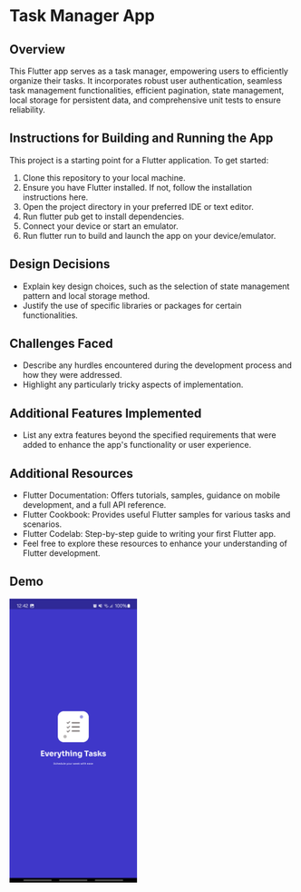 # Task Manager App

## Overview
This Flutter app serves as a task manager, empowering users to efficiently organize their tasks. It incorporates robust user authentication, seamless task management functionalities, efficient pagination, state management, local storage for persistent data, and comprehensive unit tests to ensure reliability.

## Instructions for Building and Running the App

This project is a starting point for a Flutter application. To get started:

1. Clone this repository to your local machine.
2. Ensure you have Flutter installed. If not, follow the installation instructions here.
3. Open the project directory in your preferred IDE or text editor.
4. Run flutter pub get to install dependencies.
5. Connect your device or start an emulator.
6. Run flutter run to build and launch the app on your device/emulator.

   
## Design Decisions
* Explain key design choices, such as the selection of state management pattern and local storage method.
* Justify the use of specific libraries or packages for certain functionalities.

## Challenges Faced
* Describe any hurdles encountered during the development process and how they were addressed.
* Highlight any particularly tricky aspects of implementation.

## Additional Features Implemented
* List any extra features beyond the specified requirements that were added to enhance the app's functionality or user experience.


## Additional Resources
* Flutter Documentation: Offers tutorials, samples, guidance on mobile development, and a full API reference.
* Flutter Cookbook: Provides useful Flutter samples for various tasks and scenarios.
* Flutter Codelab: Step-by-step guide to writing your first Flutter app.
* Feel free to explore these resources to enhance your understanding of Flutter development.
## Demo
<img src="screen/Screenshot_1.png"  height="500em">
